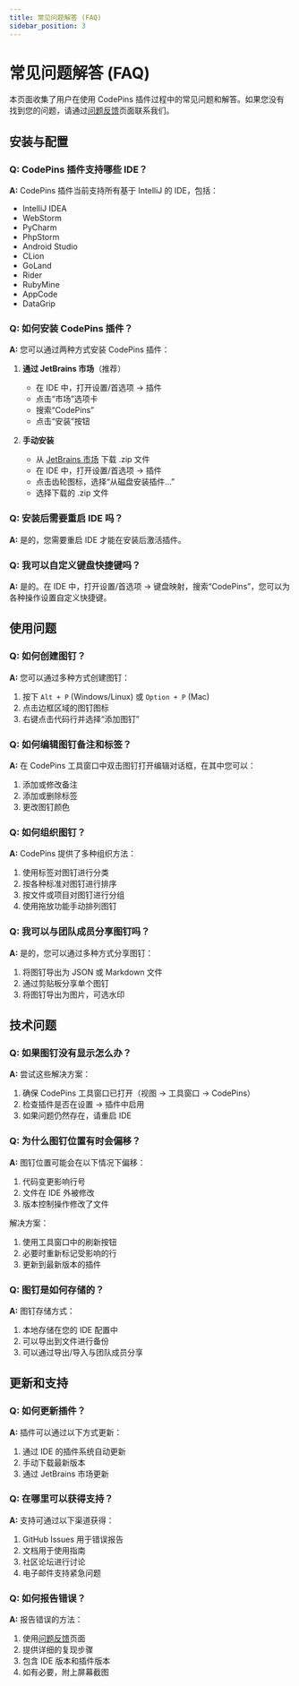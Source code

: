 ```yaml
---
title: 常见问题解答 (FAQ)
sidebar_position: 3
---
```


# 常见问题解答 (FAQ)

本页面收集了用户在使用 CodePins 插件过程中的常见问题和解答。如果您没有找到您的问题，请通过[问题反馈](/bug-report)页面联系我们。

## 安装与配置

### Q: CodePins 插件支持哪些 IDE？

**A:** CodePins 插件当前支持所有基于 IntelliJ 的 IDE，包括：
- IntelliJ IDEA
- WebStorm
- PyCharm
- PhpStorm
- Android Studio
- CLion
- GoLand
- Rider
- RubyMine
- AppCode
- DataGrip

### Q: 如何安装 CodePins 插件？

**A:** 您可以通过两种方式安装 CodePins 插件：

1. **通过 JetBrains 市场**（推荐）
   - 在 IDE 中，打开设置/首选项 → 插件
   - 点击“市场”选项卡
   - 搜索“CodePins”
   - 点击“安装”按钮

2. **手动安装**
   - 从 [JetBrains 市场](https://plugins.jetbrains.com/plugin/27300-codepins--code-bookmarks) 下载 .zip 文件
   - 在 IDE 中，打开设置/首选项 → 插件
   - 点击齿轮图标，选择“从磁盘安装插件...”
   - 选择下载的 .zip 文件

### Q: 安装后需要重启 IDE 吗？

**A:** 是的，您需要重启 IDE 才能在安装后激活插件。

### Q: 我可以自定义键盘快捷键吗？

**A:** 是的。在 IDE 中，打开设置/首选项 → 键盘映射，搜索“CodePins”，您可以为各种操作设置自定义快捷键。

## 使用问题

### Q: 如何创建图钉？

**A:** 您可以通过多种方式创建图钉：
1. 按下 `Alt + P` (Windows/Linux) 或 `Option + P` (Mac)
2. 点击边框区域的图钉图标
3. 右键点击代码行并选择“添加图钉”

### Q: 如何编辑图钉备注和标签？

**A:** 在 CodePins 工具窗口中双击图钉打开编辑对话框，在其中您可以：
1. 添加或修改备注
2. 添加或删除标签
3. 更改图钉颜色

### Q: 如何组织图钉？

**A:** CodePins 提供了多种组织方法：
1. 使用标签对图钉进行分类
2. 按各种标准对图钉进行排序
3. 按文件或项目对图钉进行分组
4. 使用拖放功能手动排列图钉

### Q: 我可以与团队成员分享图钉吗？

**A:** 是的，您可以通过多种方式分享图钉：
1. 将图钉导出为 JSON 或 Markdown 文件
2. 通过剪贴板分享单个图钉
3. 将图钉导出为图片，可选水印

## 技术问题

### Q: 如果图钉没有显示怎么办？

**A:** 尝试这些解决方案：
1. 确保 CodePins 工具窗口已打开（视图 → 工具窗口 → CodePins）
2. 检查插件是否在设置 → 插件中启用
3. 如果问题仍然存在，请重启 IDE

### Q: 为什么图钉位置有时会偏移？

**A:** 图钉位置可能会在以下情况下偏移：
1. 代码变更影响行号
2. 文件在 IDE 外被修改
3. 版本控制操作修改了文件

解决方案：
1. 使用工具窗口中的刷新按钮
2. 必要时重新标记受影响的行
3. 更新到最新版本的插件

### Q: 图钉是如何存储的？

**A:** 图钉存储方式：
1. 本地存储在您的 IDE 配置中
2. 可以导出到文件进行备份
3. 可以通过导出/导入与团队成员分享

## 更新和支持

### Q: 如何更新插件？

**A:** 插件可以通过以下方式更新：
1. 通过 IDE 的插件系统自动更新
2. 手动下载最新版本
3. 通过 JetBrains 市场更新

### Q: 在哪里可以获得支持？

**A:** 支持可通过以下渠道获得：
1. GitHub Issues 用于错误报告
2. 文档用于使用指南
3. 社区论坛进行讨论
4. 电子邮件支持紧急问题

### Q: 如何报告错误？

**A:** 报告错误的方法：
1. 使用[问题反馈](/bug-report)页面
2. 提供详细的复现步骤
3. 包含 IDE 版本和插件版本
4. 如有必要，附上屏幕截图
